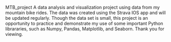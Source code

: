 MTB_project
A data analysis and visualization project using data from my mountain bike rides.
The data was created using the Strava IOS app and will be updated regularly. Though the data set is small, this project is an opportunity to practice and demonstrate my use of some important Python librararies, such as Numpy, Pandas, Matplotlib, and Seaborn. Thank you for viewing.
